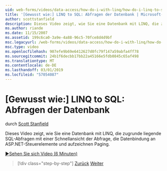 ```yaml
---
uid: web-forms/videos/data-access/how-do-i-with-linq/how-do-i-linq-to-sql-querying-the-database
title: '[Gewusst wie:] LINQ to SQL: Abfragen der Datenbank | Microsoft-Dokumentation'
author: scottstanfield
description: Dieses Video zeigt, wie Sie eine Datenbank mit LINQ, die zugrunde liegende SQL-Abfragen mit einer Schnellansicht der Abfrage, die Datenbindung an ASP.NET-Steuerelemente und aufzeichnen Paging.
ms.author: riande
ms.date: 11/15/2007
ms.assetid: 199c6ca0-3a9e-4a88-96c5-70fce8d4d9bf
msc.legacyurl: /web-forms/videos/data-access/how-do-i-with-linq/how-do-i-linq-to-sql-querying-the-database
msc.type: video
ms.openlocfilehash: 907efe9b69e6412627d0fc79f147a59abfa4ff78
ms.sourcegitcommit: 24b1f6decbb17bb22a45166e5fdb0845c65af498
ms.translationtype: MT
ms.contentlocale: de-DE
ms.lasthandoff: 03/01/2019
ms.locfileid: "57054087"
---
```

<a name="how-do-i-linq-to-sql-querying-the-database"></a>[Gewusst wie:] LINQ to SQL: Abfragen der Datenbank
====================
durch [Scott Stanfield](https://github.com/scottstanfield)

Dieses Video zeigt, wie Sie eine Datenbank mit LINQ, die zugrunde liegende SQL-Abfragen mit einer Schnellansicht der Abfrage, die Datenbindung an ASP.NET-Steuerelemente und aufzeichnen Paging.

[&#9654;Sehen Sie sich Video (6 Minuten)](https://channel9.msdn.com/Blogs/ASP-NET-Site-Videos/how-do-i-linq-to-sql-querying-the-database)

> [!div class="step-by-step"]
> [Zurück](how-do-i-linq-to-sql-data-model.md)
> [Weiter](how-do-i-linq-to-sql-updating-the-database.md)
